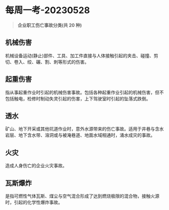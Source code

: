 # 每周一考-20230528

> **企业职工伤亡事故分类(共 20 种)**

## 机械伤害

机械设备运动(静止)部件、工具、加工件直接与人体接触引起的夹击、碰撞、剪切、卷入、绞、碾、割、刺等形式的伤害。

## 起重伤害

指从事起重作业时引起的机械伤害事故。包括各种起重作业引起的机械伤害，但不包括触电，检修时制动失灵引起的伤害，上下驾驶室时引起的坠落式跌倒。

## 透水

矿山、地下开采或其他坑道作业时，意外水源带来的伤亡事故。适用于井巷与含水岩层、地下含水带、溶洞或与被淹巷道、地面水域相通时，涌水成灾的事故。

## 火灾

造成人身伤亡的企业火灾事故。

## 瓦斯爆炸

是指可燃性气体瓦斯、煤尘与空气混合形成了达到燃烧极限的混合物，接触火源时，引起的化学性爆炸事故。
